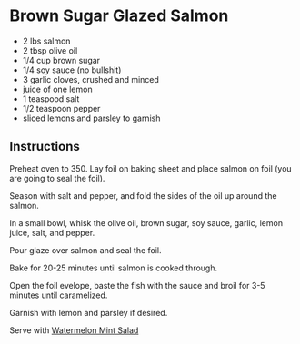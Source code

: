# Brown Sugar Glazed Salmon

- 2 lbs salmon
- 2 tbsp olive oil
- 1/4 cup brown sugar
- 1/4 soy sauce (no bullshit)
- 3 garlic cloves, crushed and minced
- juice of one lemon
- 1 teaspood salt
- 1/2 teaspoon pepper
- sliced lemons and parsley to garnish

## Instructions

Preheat oven to 350. Lay foil on baking sheet and place salmon on foil (you are going to seal the foil).

Season with salt and pepper, and fold the sides of the oil up around the salmon.

In a small bowl, whisk the olive oil, brown sugar, soy sauce, garlic, lemon juice, salt, and pepper.

Pour glaze over salmon and seal the foil.

Bake for 20-25 minutes until salmon is cooked through.

Open the foil evelope, baste the fish with the sauce and broil for 3-5 minutes until caramelized.

Garnish with lemon and parsley if desired.

Serve with [Watermelon Mint Salad](./Salad,%20Watermelon%20Mint.md)